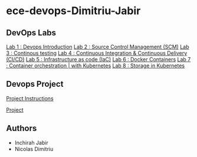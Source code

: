 # ece-devops-Dimitriu-Jabir

## DevOps Labs

[Lab 1 : Devops Introduction](https://github.com/inchirahjabir/ece-devops-Dimitriu-Jabir/tree/main/Labs/Lab%201%3A%20Devops%20introduction)
[Lab 2 : Source Control Management (SCM)](https://github.com/inchirahjabir/ece-devops-Dimitriu-Jabir/tree/main/Labs/Lab%202%3A%20Scm)
[Lab 3 : Continous testing](https://github.com/inchirahjabir/ece-devops-Dimitriu-Jabir/tree/main/Labs/Lab%203%3A%20Continuous%20testing)
[Lab 4 : Continuous Integration & Continuous Delivery (CI/CD)](https://github.com/inchirahjabir/ece-devops-Dimitriu-Jabir/tree/main/Labs/Lab%204%3A%20CI-CD)
[Lab 5 : Infrastructure as code (IaC)](https://github.com/inchirahjabir/ece-devops-Dimitriu-Jabir/tree/main/Labs/Lab%205%3A%20Infrastructure%20as%20code)
[Lab 6 : Docker Containers](https://github.com/inchirahjabir/ece-devops-Dimitriu-Jabir/tree/main/Labs/Lab%206%3A%20Docker%20containers)
[Lab 7 : Container orchestration | with Kubernetes](https://github.com/inchirahjabir/ece-devops-Dimitriu-Jabir/tree/main/Labs/Lab%207%3A%20Container%20Orchestration)
[Lab 8 : Storage in Kubernetes](https://github.com/inchirahjabir/ece-devops-Dimitriu-Jabir/tree/main/Labs/Lab%208%3A%20Storage%20in%20Kubernetes)

## Devops Project

[Project Instructions](https://github.com/adaltas/ece-devops-2023-fall/blob/main/project/instructions.md)

[Project](https://github.com/inchirahjabir/ece-devops-Dimitriu-Jabir/tree/main/Project)

## Authors

- Inchirah Jabir
- Nicolas Dimitriu
